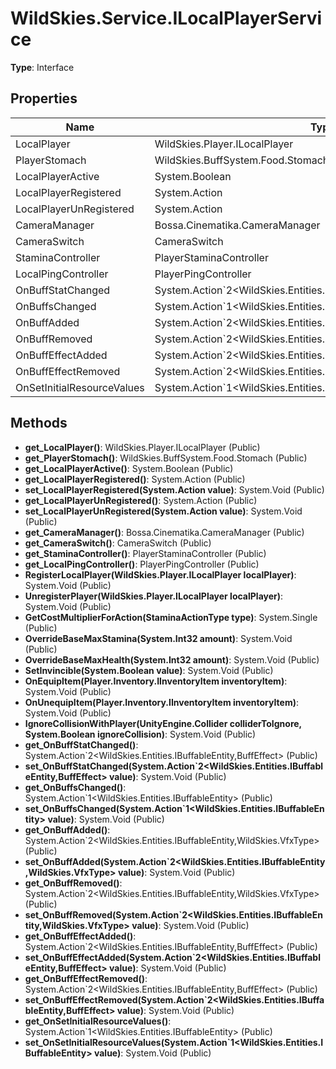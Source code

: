 ﻿# WildSkies.Service.ILocalPlayerService

**Type**: Interface

## Properties

| Name | Type | Access |
|------|------|--------|
| LocalPlayer | WildSkies.Player.ILocalPlayer | Public |
| PlayerStomach | WildSkies.BuffSystem.Food.Stomach | Public |
| LocalPlayerActive | System.Boolean | Public |
| LocalPlayerRegistered | System.Action | Public |
| LocalPlayerUnRegistered | System.Action | Public |
| CameraManager | Bossa.Cinematika.CameraManager | Public |
| CameraSwitch | CameraSwitch | Public |
| StaminaController | PlayerStaminaController | Public |
| LocalPingController | PlayerPingController | Public |
| OnBuffStatChanged | System.Action`2<WildSkies.Entities.IBuffableEntity,BuffEffect> | Public |
| OnBuffsChanged | System.Action`1<WildSkies.Entities.IBuffableEntity> | Public |
| OnBuffAdded | System.Action`2<WildSkies.Entities.IBuffableEntity,WildSkies.VfxType> | Public |
| OnBuffRemoved | System.Action`2<WildSkies.Entities.IBuffableEntity,WildSkies.VfxType> | Public |
| OnBuffEffectAdded | System.Action`2<WildSkies.Entities.IBuffableEntity,BuffEffect> | Public |
| OnBuffEffectRemoved | System.Action`2<WildSkies.Entities.IBuffableEntity,BuffEffect> | Public |
| OnSetInitialResourceValues | System.Action`1<WildSkies.Entities.IBuffableEntity> | Public |

## Methods

- **get_LocalPlayer()**: WildSkies.Player.ILocalPlayer (Public)
- **get_PlayerStomach()**: WildSkies.BuffSystem.Food.Stomach (Public)
- **get_LocalPlayerActive()**: System.Boolean (Public)
- **get_LocalPlayerRegistered()**: System.Action (Public)
- **set_LocalPlayerRegistered(System.Action value)**: System.Void (Public)
- **get_LocalPlayerUnRegistered()**: System.Action (Public)
- **set_LocalPlayerUnRegistered(System.Action value)**: System.Void (Public)
- **get_CameraManager()**: Bossa.Cinematika.CameraManager (Public)
- **get_CameraSwitch()**: CameraSwitch (Public)
- **get_StaminaController()**: PlayerStaminaController (Public)
- **get_LocalPingController()**: PlayerPingController (Public)
- **RegisterLocalPlayer(WildSkies.Player.ILocalPlayer localPlayer)**: System.Void (Public)
- **UnregisterPlayer(WildSkies.Player.ILocalPlayer localPlayer)**: System.Void (Public)
- **GetCostMultiplierForAction(StaminaActionType type)**: System.Single (Public)
- **OverrideBaseMaxStamina(System.Int32 amount)**: System.Void (Public)
- **OverrideBaseMaxHealth(System.Int32 amount)**: System.Void (Public)
- **SetInvincible(System.Boolean value)**: System.Void (Public)
- **OnEquipItem(Player.Inventory.IInventoryItem inventoryItem)**: System.Void (Public)
- **OnUnequipItem(Player.Inventory.IInventoryItem inventoryItem)**: System.Void (Public)
- **IgnoreCollisionWithPlayer(UnityEngine.Collider colliderToIgnore, System.Boolean ignoreCollision)**: System.Void (Public)
- **get_OnBuffStatChanged()**: System.Action`2<WildSkies.Entities.IBuffableEntity,BuffEffect> (Public)
- **set_OnBuffStatChanged(System.Action`2<WildSkies.Entities.IBuffableEntity,BuffEffect> value)**: System.Void (Public)
- **get_OnBuffsChanged()**: System.Action`1<WildSkies.Entities.IBuffableEntity> (Public)
- **set_OnBuffsChanged(System.Action`1<WildSkies.Entities.IBuffableEntity> value)**: System.Void (Public)
- **get_OnBuffAdded()**: System.Action`2<WildSkies.Entities.IBuffableEntity,WildSkies.VfxType> (Public)
- **set_OnBuffAdded(System.Action`2<WildSkies.Entities.IBuffableEntity,WildSkies.VfxType> value)**: System.Void (Public)
- **get_OnBuffRemoved()**: System.Action`2<WildSkies.Entities.IBuffableEntity,WildSkies.VfxType> (Public)
- **set_OnBuffRemoved(System.Action`2<WildSkies.Entities.IBuffableEntity,WildSkies.VfxType> value)**: System.Void (Public)
- **get_OnBuffEffectAdded()**: System.Action`2<WildSkies.Entities.IBuffableEntity,BuffEffect> (Public)
- **set_OnBuffEffectAdded(System.Action`2<WildSkies.Entities.IBuffableEntity,BuffEffect> value)**: System.Void (Public)
- **get_OnBuffEffectRemoved()**: System.Action`2<WildSkies.Entities.IBuffableEntity,BuffEffect> (Public)
- **set_OnBuffEffectRemoved(System.Action`2<WildSkies.Entities.IBuffableEntity,BuffEffect> value)**: System.Void (Public)
- **get_OnSetInitialResourceValues()**: System.Action`1<WildSkies.Entities.IBuffableEntity> (Public)
- **set_OnSetInitialResourceValues(System.Action`1<WildSkies.Entities.IBuffableEntity> value)**: System.Void (Public)

